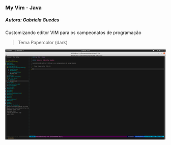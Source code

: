 ### My Vim - Java

##### Autora: Gabriela Guedes

Customizando editor VIM para os campeonatos de programação

> Tema Papercolor (dark)

![](/img/papercolor.png)

